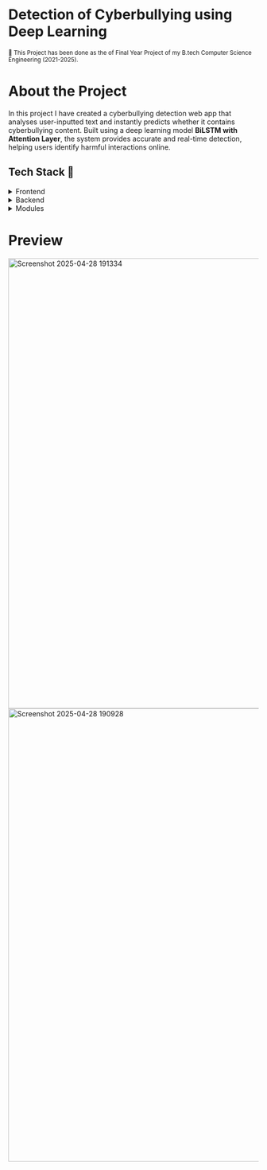 # Detection of Cyberbullying using Deep Learning

<small align="justify">🚀 This Project has been done as the of Final Year Project of my B.tech Computer Science Engineering (2021-2025).</small>

# About the Project

In this project I have created a cyberbullying detection web app that analyses user-inputted text and instantly predicts whether it contains cyberbullying content. Built using a deep learning model **BiLSTM with Attention Layer**, the system provides accurate and real-time detection, helping users identify harmful interactions online. 

## Tech Stack 🍻
<details>
  <summary>Frontend</summary>
  <ul>
    <li><a href="https://developer.mozilla.org/en-US/docs/Learn/HTML">HTML</a></li>
    <li><a href="https://developer.mozilla.org/en-US/docs/Web/CSS">CSS</a></li>
    <li><a href="https://developer.mozilla.org/en-US/docs/Learn/JavaScript">JavaScript</a></li>
  </ul>
</details>

<details>
  <summary>Backend</summary>
  <ul>
    <li><a href="https://flask.palletsprojects.com/en/stable/">Flask</a></li>
    <li><a href="https://www.python.org/">Python</a></li>
  </ul>
</details>

<details>
<summary>Modules</summary>
  <ul>
    <li><a href="https://pandas.pydata.org/">pandas</a></li>
    <li><a href="https://matplotlib.org/">matplotlib</a></li>
    <li><a href="https://numpy.org/">numpy</a></li>
    <li><a href="https://www.tensorflow.org/">tensorflow</a></li>
    <li><a href="https://www.nltk.org/">NLTK</a></li>
  </ul>
</details>


# Preview

<img width="1082" height="905" alt="Screenshot 2025-04-28 191334" src="https://github.com/user-attachments/assets/8e355d94-ace3-406e-a16b-a79aa2a9e110" />








<img width="1160" height="911" alt="Screenshot 2025-04-28 190928" src="https://github.com/user-attachments/assets/ca985f46-8492-44f0-a9c9-b0dc7f6362b9" />

